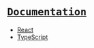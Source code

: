 # [`Documentation`](../index.md)

- [React](./React/index.md)
- [TypeScript](./TypeScript/index.md)
